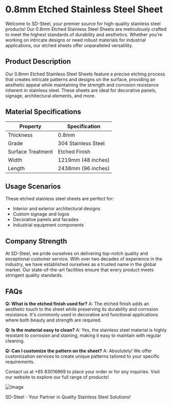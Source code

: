 # 0.8mm Etched Stainless Steel Sheet

Welcome to SD-Steel, your premier source for high-quality stainless steel products! Our 0.8mm Etched Stainless Steel Sheets are meticulously crafted to meet the highest standards of durability and aesthetics. Whether you're working on intricate designs or need robust materials for industrial applications, our etched sheets offer unparalleled versatility.

## Product Description
Our 0.8mm Etched Stainless Steel Sheets feature a precise etching process that creates intricate patterns and designs on the surface, providing an aesthetic appeal while maintaining the strength and corrosion resistance inherent in stainless steel. These sheets are ideal for decorative panels, signage, architectural elements, and more.

## Material Specifications
| Property            | Specification                   |
|---------------------|---------------------------------|
| Thickness           | 0.8mm                           |
| Grade               | 304 Stainless Steel             |
| Surface Treatment   | Etched Finish                   |
| Width               | 1219mm (48 inches)              |
| Length              | 2438mm (96 inches)              |

## Usage Scenarios
These etched stainless steel sheets are perfect for:
- Interior and exterior architectural designs
- Custom signage and logos
- Decorative panels and facades
- Industrial equipment components

## Company Strength
At SD-Steel, we pride ourselves on delivering top-notch quality and exceptional customer service. With over two decades of experience in the industry, we have established ourselves as a trusted name in the global market. Our state-of-the-art facilities ensure that every product meets stringent quality standards.

## FAQs
**Q: What is the etched finish used for?**
A: The etched finish adds an aesthetic touch to the sheet while preserving its durability and corrosion resistance. It's commonly used in decorative and functional applications where both beauty and strength are required.

**Q: Is the material easy to clean?**
A: Yes, the stainless steel material is highly resistant to corrosion and staining, making it easy to maintain with regular cleaning.

**Q: Can I customize the pattern on the sheet?**
A: Absolutely! We offer customization services to create unique patterns tailored to your specific requirements.

Contact us at +65 83016969 to place your order or for any inquiries. Visit our website to explore our full range of products!

![Image](https://github.com/user-attachments/assets/2567258e-e124-4816-932d-1809bd27ef0b)

SD-Steel - Your Partner in Quality Stainless Steel Solutions!